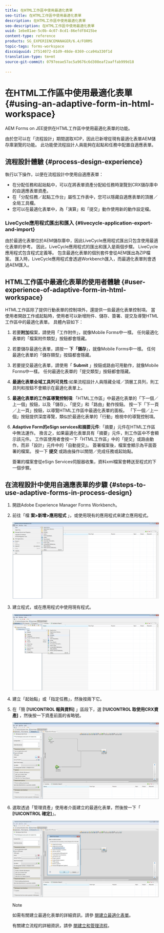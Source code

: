```yaml
---
title: 在HTML工作區中使用最適化表單
seo-title: 在HTML工作區中使用最適化表單
description: 在HTML工作區中使用最適化表單
seo-description: 在HTML工作區中使用最適化表單
uuid: 1ebe81ae-5c0b-4c07-8cd1-86efdf8415be
content-type: reference
products: SG_EXPERIENCEMANAGER/6.4/FORMS
topic-tags: forms-workspace
discoiquuid: 2f514072-81d9-48de-8369-cca94a330f1d
translation-type: tm+mt
source-git-commit: 0797eeae57ac5a9676c6d308eaf2aaffab999d18

---
```



# 在HTML工作區中使用最適化表單 {#using-an-adaptive-form-in-html-workspace}

AEM Forms on JEE提供在HTML工作區中使用最適化表單的功能。

由於您可以在「流程設計」期間選取XDP，因此已新增從現有最適化表單AEM儲存庫瀏覽的功能。 此功能使流程設計人員能夠在起點和任務中配置自適應表單。

## 流程設計體驗 {#process-design-experience}

執行以下操作，以便在流程設計中使用自適應表單：

* 在分配任務和起始點中，可以在將表單資產分配給任務時瀏覽到CRX儲存庫中的自適應表單資產。
* 在「分配任務／起點工作台」屬性工作表中，您可以隱藏自適應表單的頂層／全局工具欄。
* 您可以在最適化表單中，為「演算」和「提交」動作使用新的動作設定檔。

### LiveCycle應用程式匯出和匯入 {#livecycle-application-export-and-import}

由於最適化表單位於AEM儲存庫中，因此LiveCycle應用程式匯出只包含使用最適化表單的參考。 因此，LiveCycle應用程式的匯出和匯入是兩個步驟。 LiveCycle應用程式包含程式定義等。 包含最適化表單的個別套件會從AEM匯出為ZIP檔案。 匯入時，LiveCycle應用程式會透過Workbench匯入，而最適化表單則會透過AEM匯入。

## HTML工作區中最適化表單的使用者體驗 {#user-experience-of-adaptive-form-in-html-workspace}

HTML工作區除了提供行動表單的控制項外，還提供一些最適化表單控制項。 當使用者開啟工作或起點時，使用者可以新增附件、儲存、簽署、提交及導覽HTML工作區中的最適化表單。 具體內容如下：

1. 若要**附加**檔案，請使用「工作附件」，就像Mobile Forms中一樣。 任何最適化表單的「檔案附件類型」按鈕都會隱藏。

1. 若要儲存最適化表單，請按一 **下「儲存**」，就像Mobile Forms中一樣。 任何最適化表單的「儲存類型」按鈕都會隱藏。

1. 若要提交最適化表單，請使用「 **Submit** 」按鈕或路由可用動作，就像Mobile Forms中一樣。 任何最適化表單的「提交類型」按鈕都會隱藏。

1. **最適化表單全域工具列可見性**:如果流程設計人員隱藏全域／頂層工具列，則工具列和按鈕不會顯示在最適化表單上。

1. **最適化表單的工作區導覽控制項**:「HTML工作區」中最適化表單的「下一個／上一個」按鈕，以及「儲存」、「提交」和「路由」動作按鈕。 按一下「下一頁／上一頁」按鈕，以導覽HTML工作區中最適化表單的面板。 「下一個／上一個」按鈕提供深度導覽，類似於最適化表單的「行動」檢視中的導覽控制項。

1. **Adaptive Form的eSign services和摘要元件**:「摘要」元件在HTML工作區中無法運作。 換言之，如果最適化表單具有「摘要」元件，則工作區中不會顯示該元件。 工作區使用者會按一下「HTML工作區」中的「提交」或路由動作，而非「設計」元件中的「自動提交」。 簽署檔案後，檔案會顯示為平面簽署的檔案。 按一下 **提交** 或路由操作以關閉／完成任務或起始點。

   簽署的檔案會從eSign Services伺服器收集，資料xml檔案會轉送至程式的下一個步驟。

## 在流程設計中使用自適應表單的步驟 {#steps-to-use-adaptive-forms-in-process-design}

1. 開啟Adobe Experience Manager Forms Workbench。

1. 前往「檔 **案>新增>應用程式** 」，或使用現有的應用程式來建立應用程式。

   ![建立新應用程式](assets/create_new_appl.png)

1. 建立程式，或在應用程式中使用現有程式。

   ![建立新流程](assets/create_new_process.png)

1. 建立「起始點」或「指定任務」，然後按兩下它。
1. 在「簡 **[!UICONTROL 報與資料]** 」區段下，選 **[!UICONTROL 取使用CRX資產]** ，然後按一下資產前面的省略號。

   ![使用CRX資產](assets/use_crx_asset.png)

1. 選取透過「管理資產」使用者介面建立的最適化表單，然後按一下「 **[!UICONTROL 確定]**」。

   ![選擇最適化表單](assets/selecting_form.png)

   >[!NOTE]
   >
   >如需有關建立最適化表單的詳細資訊，請參 [閱建立最適化表單](/help/forms/using/creating-adaptive-form.md)。
   >
   >有關建立流程的詳細資訊，請參 [閱建立和管理流程](https://help.adobe.com/en_US/AEMForms/6.1/WorkbenchHelp/WS92d06802c76abadb-1cc35bda128261a20dd-7ff7.2.html)。


